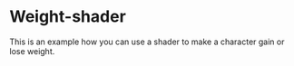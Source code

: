 # Weight-shader
This is an example how you can use a shader to make a character gain or lose weight.
